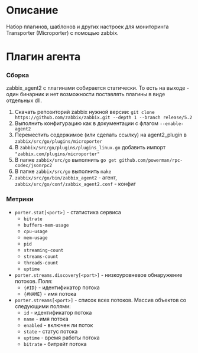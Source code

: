 # Описание
Набор плагинов, шаблонов и других настроек для мониторинга Transporter (Microporter) с помощью zabbix.

# Плагин агента
### Сборка
zabbix_agent2 с плагинами собирается статически. То есть на выходе - один бинарник и нет возможности поставлять плагины в виде отдельных dll.
1. Скачать репозиторий zabbix нужной версии: `git clone https://github.com/zabbix/zabbix.git --depth 1 --branch release/5.2`
2. Выполнить конфигурацию как в документации с флагом `--enable-agent2`
3. Переместить содержимое (или сделать ссылку) на agent2_plugin в `zabbix/src/go/plugins/microporter`
4. В `zabbix/src/go/plugins/plugins_linux.go` добавить импорт `"zabbix.com/plugins/microporter"`
5. В папке `zabbix/src/go` выполнить `go get github.com/powerman/rpc-codec/jsonrpc2`
6. В папке `zabbix/src/go` выполнить `make`
7. `zabbix/src/go/bin/zabbix_agent2` - агент, `zabbix/src/go/conf/zabbix_agent2.conf` - конфиг

### Метрики
- `porter.stat[<port>]` - статистика сервиса
    - `bitrate`
    - `buffers-mem-usage`
	- `cpu-usage`
	- `mem-usage`
	- `pid`
	- `streaming-count`
	- `streams-count`
	- `threads-count`
	- `uptime`
- `porter.streams.discovery[<port>]` - низкоуровневое обнаружение потоков. Поля:
    - `{#ID}` - идентификатор потока
    - `{#NAME}` - имя потока
- `porter.streams[<port>]` - список всех потоков. Массив объектов со следующими полями:
    - `id` - идентификатор потока
    - `name` - имя потока
    - `enabled` - включен ли поток
    - `state` - статус потока
    - `uptime` - время работы потока
    - `bitrate` - битрейт потока
